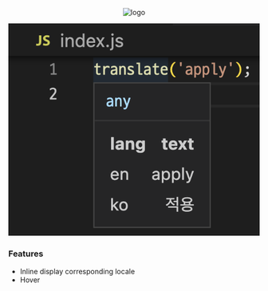 <p align="center">
<img src="https://github.com/hunghg255/i18n-preview/blob/main/screenshots/preface.png?raw=true" alt="logo" width='650'/>
</a>
</p>

<p align='center'>
  <img src="https://github.com/hunghg255/i18n-preview/blob/main/screenshots/preview-1.png?raw=true" alt='preview'>
</p>


### Features

- Inline display corresponding locale
- Hover
